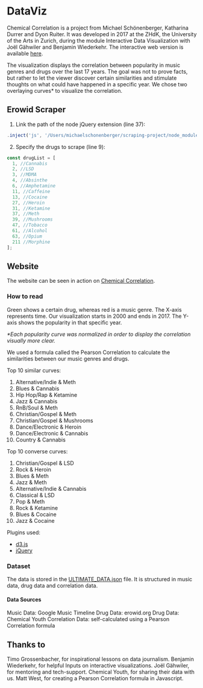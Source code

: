 # DataViz

Chemical Correlation is a project from Michael Schönenberger, Katharina Durrer and Dyon Ruiter. It was developed in 2017 at the ZHdK, the University of the Arts in Zurich, during the module Interactive Data Visualization with Joël Gähwiler and Benjamin Wiederkehr.
The interactive web version is available [here](http://cc.michaelschoenenberger.ch/).

The visualization displays the correlation between popularity in music genres and drugs over the last 17 years. The goal was not to prove facts, but rather to let the viewer discover certain similarities and stimulate thoughts on what could have happened in a specific year. We chose two overlaying curves* to visualize the correlation.

## Erowid Scraper

1. Link the path of the node jQuery extension (line 37):
```javascript
.inject('js', '/Users/michaelschonenberger/scraping-project/node_modules/jquery/dist/jquery.js')
```
2. Specify the drugs to scrape (line 9):
```javascript
const drugList = [
  1, //Cannabis
  2, //LSD
  3, //MDMA 
  4, //Absinthe 
  6, //Amphetamine
  11, //Caffeine
  13, //Cocaine
  27, //Heroin
  31, //Ketamine
  37, //Meth
  39, //Mushrooms
  47, //Tobacco
  61, //Alcohol
  63, //Opium
  211 //Morphine
];
```

## Website

The website can be seen in action on [Chemical Correlation](http://cc.michaelschoenenberger.ch/).

### How to read
Green shows a certain drug, whereas red is a music genre. The X-axis represents time. Our visualization starts in 2000 and ends in 2017. The Y-axis shows the popularity in that specific year.

_*Each popularity curve was normalized in order to display the correlation visually more clear._ 

We used a formula called the Pearson Correlation to calculate the similarities between our music genres and drugs.

Top 10 similar curves: 

1. Alternative/Indie & Meth
2. Blues & Cannabis
3. Hip Hop/Rap & Ketamine
4. Jazz & Cannabis
5. RnB/Soul & Meth
6. Christian/Gospel & Meth
7. Christian/Gospel & Mushrooms
8. Dance/Electronic & Heroin
9. Dance/Electronic & Cannabis
10. Country & Cannabis

Top 10 converse curves:

1. Christian/Gospel & LSD
2. Rock & Heroin
3. Blues & Meth
4. Jazz & Meth
5. Alternative/Indie & Cannabis
6. Classical & LSD
7. Pop & Meth
8. Rock & Ketamine
9. Blues & Cocaine
10. Jazz & Cocaine


Plugins used:
- [d3.js](https://d3js.org/)
- [jQuery](http://jquery.com/)

### Dataset

The data is stored in the [ULTIMATE_DATA.json](https://github.com/Muchete/DataViz/blob/master/website/data/ULTIMATE_DATA.json) file.
It is structured in music data, drug data and correlation data. 

#### Data Sources
Music Data: Google Music Timeline
Drug Data: erowid.org
Drug Data: Chemical Youth
Correlation Data: self-calculated using a Pearson Correlation formula

## Thanks to
Timo Grossenbacher, for inspirational lessons on data journalism.
Benjamin Wiederkehr, for helpful Inputs on interactive visualizations.
Joël Gähwiler, for mentoring and tech-support.
Chemical Youth, for sharing their data with us.
Matt West, for creating a Pearson Correlation formula in Javascript.